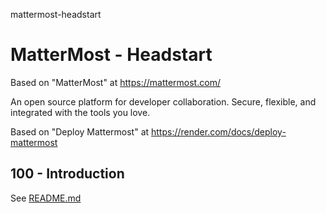 mattermost-headstart
# MatterMost - Headstart

Based on "MatterMost" at https://mattermost.com/

An open source platform for developer collaboration. Secure, flexible, and integrated with the tools you love.

Based on "Deploy Mattermost" at https://render.com/docs/deploy-mattermost

## 100 - Introduction

See [README.md](./100/README.md)
